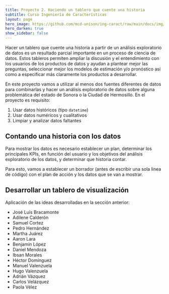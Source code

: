 ```yaml
---
title: Proyecto 2. Haciendo un tablero que cuente una historia
subtitle: Curso Ingeniería de Características
layout: page
hero_image: https://github.com/mcd-unison/ing-caract/raw/main/docs/img/dash-banner.png
hero_darken: true
show_sidebar: false
---
```


Hacer un tablero que cuente una historia a partir de un análisis exploratorio de datos es un resultado parcial
importante en un proceso de ciencia de datos. 
Estos tableros permiten ampliar la discusión y el entendimiento con los usuarios de los productos de datos y ayudan a plantear mejor las preguntas, seleccionar mejor los modelos de estimación y/o pronóstico así como a especificar más claramente los productos a desarrollar.

En este proyecto vamos a utilizar al menos dos fuentes diferentes de datos para combinarlas y hacer un análisis exploratorio de datos sobre alguna problemática del estado de Sonora o la Ciudad de Hermosillo. En el proyecto es requisito:

1. Usar datos históricos (tipo `datetime`)
2. Usar datos numéricos y cualitativos
3. Limpiar y analizar datos faltantes


## Contando una historia con los datos

Para mostrar los datos es necesario establecer un plan, determinar los
principales KPIs, en función del usuario y los objetivos del análisis exploratorio de los datos, 
y determinar que historia contar. 

Para esto, vamos a establecer un borrador (antes de escribir una sola linea de código) con el plan
de acción y los datos que se van a mostrar.


## Desarrollar un tablero de visualización



Aplicación de las ideas desarrolladas en la sección anterior:

- José Luís Bracamonte
- Adilene Calderón
- Samuel Cortez
- Pedro Hernández
- Martha Juárez
- Aaron Lara
- Benjamín López
- Daniel Mendoza
- Ibsan Morales
- Héctor Domínguez
- Manuel Valenzuela
- Hugo Valenzuela
- Adrián Vázquez
- Carlos Velázquez
- Paola Vélez




